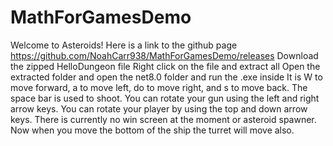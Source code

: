 # MathForGamesDemo
Welcome to Asteroids!
Here is a link to the github page
https://github.com/NoahCarr938/MathForGamesDemo/releases
Download the zipped HelloDungeon file
Right click on the file and extract all
Open the extracted folder and open the net8.0 folder and run the .exe inside
It is W to move forward, a to move left, do to move right, and s to move back. 
The space bar is used to shoot.
You can rotate your gun using the left and right arrow keys.
You can rotate your player by using the top and down arrow keys.
There is currently no win screen at the moment or asteroid spawner.
Now when you move the bottom of the ship the turret will move also.
